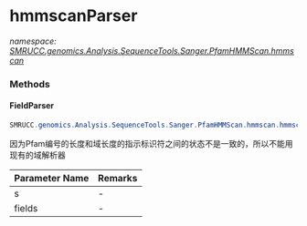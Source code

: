﻿# hmmscanParser
_namespace: [SMRUCC.genomics.Analysis.SequenceTools.Sanger.PfamHMMScan.hmmscan](./index.md)_





### Methods

#### FieldParser
```csharp
SMRUCC.genomics.Analysis.SequenceTools.Sanger.PfamHMMScan.hmmscan.hmmscanParser.FieldParser(System.String,System.Int32[])
```
因为Pfam编号的长度和域长度的指示标识符之间的状态不是一致的，所以不能用现有的域解析器

|Parameter Name|Remarks|
|--------------|-------|
|s|-|
|fields|-|




